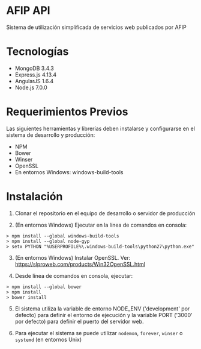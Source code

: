 # AFIP API
Sistema de utilización simplificada de servicios web publicados por AFIP

# Tecnologías
* MongoDB 3.4.3
* Express.js 4.13.4
* AngularJS 1.6.4
* Node.js 7.0.0

# Requerimientos Previos
Las siguientes herramientas y librerías deben instalarse y configurarse en el sistema de desarrollo y producción:
* NPM
* Bower
* Winser
* OpenSSL
* En entornos Windows: windows-build-tools

# Instalación
1. Clonar el repositorio en el equipo de desarrollo o servidor de producción

2. (En entornos Windows) Ejecutar en la línea de comandos en consola:
```
> npm install --global windows-build-tools
> npm install --global node-gyp
> setx PYTHON "%USERPROFILE%\.windows-build-tools\python27\python.exe"
```

3. (En entornos Windows) Instalar OpenSSL. Ver: https://slproweb.com/products/Win32OpenSSL.html

4. Desde línea de comandos en consola, ejecutar:
```
> npm install --global bower
> npm install
> bower install
```

5. El sistema utiliza la variable de entorno NODE_ENV ('development' por defecto) para definir el entorno de ejecución y la variable PORT ('3000' por defecto) para definir el puerto del servidor web.

6. Para ejecutar el sistema se puede utilizar `nodemon`, `forever`, `winser` o `systemd` (en entornos Unix)
